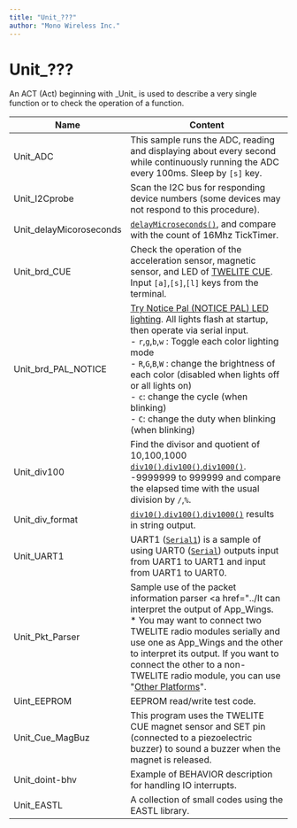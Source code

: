 ```yaml
---
title: "Unit_???"
author: "Mono Wireless Inc."
---
```

# Unit\_???

An ACT (Act) beginning with _Unit\_ is used to describe a very single function or to check the operation of a function.



| Name | Content                                                                                                                                                                                                                                                                                                                                                                                           |
| ------------------------ | -------------------------------------------------------------------------------------------------------------------------------------------------------------------------------------------------------------------------------------------------------------------------------------------------------------------------------------------------------------------------------------------- |
| Unit\_ADC | This sample runs the ADC, reading and displaying about every second while continuously running the ADC every 100ms. Sleep by `[s]` key.                                                                                                                                                                                                                                                                                                                          |
| Unit\_I2Cprobe | Scan the I2C bus for responding device numbers (some devices may not respond to this procedure).                                                                                                                                                                                                                                                                                                                                             |
| Unit\_delayMicoroseconds | [`delayMicroseconds()`](../api-reference/funcs/systemfunc/delaymicroseconds.md), and compare with the count of 16Mhz TickTimer.                                                                                                                                                                                                                                                                 |
| Unit\_brd\_CUE | Check the operation of the acceleration sensor, magnetic sensor, and LED of [TWELITE CUE](https://mono-wireless.com/jp/products/twelite-cue/). Input `[a]`,`[s]`,`[l]` keys from the terminal.                                                                                                                                                                                                                                                             |
| Unit\_brd\_PAL\_NOTICE   | <a href="../boards/pal/pal_notice.md">Try Notice Pal (NOTICE PAL) LED lighting</a>. All lights flash at startup, then operate via serial input. <br/>- `r`,`g`,`b`,`w` : Toggle each color lighting mode<br/>- `R`,`G`,`B`,`W` : change the brightness of each color (disabled when lights off or all lights on)<br/>- `c`: change the cycle (when blinking)<br/>- `C`: change the duty when blinking (when blinking) |
| Unit\_div100             | Find the divisor and quotient of 10,100,1000 [`div10()`,`div100()`,`div1000()`](../api-reference/funcs/utility/div100.md). -9999999 to 999999 and compare the elapsed time with the usual division by `/`,`%`.       |
| Unit\_div\_format        | [`div10()`,`div100()`,`div1000()`](../api-reference/funcs/utility/div100.md) results in string output.                                                                                                                                                                                  |
| Unit\_UART1              | UART1 ([`Serial1`](../api-reference/predefined\_objs/serial.md)) is a sample of using UART0 ([`Serial`](../api-reference/predefined\_objs/serial.md)) outputs input from UART1 to UART1 and input from UART1 to UART0. |
| Unit\_Pkt\_Parser        | Sample use of the packet information parser <a href="../It can interpret the output of App_Wings. <br>* You may want to connect two TWELITE radio modules serially and use one as App_Wings and the other to interpret its output. If you want to connect the other to a non-TWELITE radio module, you can use "<a href="../install_n_build/nopurattofmu.md">Other Platforms</a>".                                                                                                       |
| Uint\_EEPROM             | EEPROM read/write test code.                                                                                                                                                                                                                                                                                                                                                                        |
| Unit\_Cue\_MagBuz        | This program uses the TWELITE CUE magnet sensor and SET pin (connected to a piezoelectric buzzer) to sound a buzzer when the magnet is released.                                                                                                                                                                                                                                                                                                                                   |
| Unit\_doint-bhv          | Example of BEHAVIOR description for handling IO interrupts.                                                                                                                                                                                                                                                                                                                                                                       |
| Unit_EASTL | A collection of small codes using the EASTL library. |
